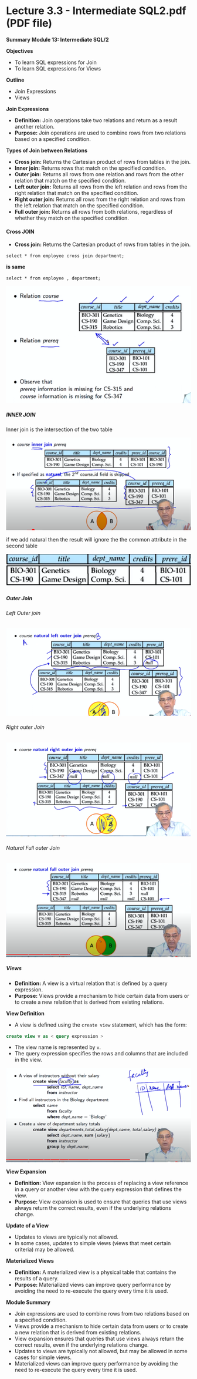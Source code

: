 # Lecture 3.3 - Intermediate SQL2.pdf (PDF file)

**Summary**
**Module 13: Intermediate SQL/2**

**Objectives**

* To learn SQL expressions for Join
* To learn SQL expressions for Views

**Outline**

* Join Expressions
* Views

**Join Expressions**

* **Definition:** Join operations take two relations and return as a result another relation.
* **Purpose:** Join operations are used to combine rows from two relations based on a specified condition.

**Types of Join between Relations**

* **Cross join:** Returns the Cartesian product of rows from tables in the join.
* **Inner join:** Returns rows that match on the specified condition.
* **Outer join:** Returns all rows from one relation and rows from the other relation that match on the specified condition.
* **Left outer join:** Returns all rows from the left relation and rows from the right relation that match on the specified condition.
* **Right outer join:** Returns all rows from the right relation and rows from the left relation that match on the specified condition.
* **Full outer join:** Returns all rows from both relations, regardless of whether they match on the specified condition.

#### Cross JOIN

- **Cross join:** Returns the Cartesian product of rows from tables in the join.

```pgsql
select * from employee cross join department; 
```

**is  same** 

```pgsql
select * from employee , department;
```


![1718537363083](image/Lecture3.3-IntermediateSQL2/1718537363083.png)

##### INNER JOIN

Inner join is the intersection of the two table 

![1718537597126](image/Lecture3.3-IntermediateSQL2/1718537597126.png)


if we add natural then the result will ignore the the common attribute in the second table 

![1718537681263](image/Lecture3.3-IntermediateSQL2/1718537681263.png)

##### Outer Join

###### Left Outer join

![1718537827555](image/Lecture3.3-IntermediateSQL2/1718537827555.png)


###### Right outer Join

![1718537879249](image/Lecture3.3-IntermediateSQL2/1718537879249.png)


###### Natural Full outer Join

![1718537967007](image/Lecture3.3-IntermediateSQL2/1718537967007.png)



##### **Views**

* **Definition:** A view is a virtual relation that is defined by a query expression.
* **Purpose:** Views provide a mechanism to hide certain data from users or to create a new relation that is derived from existing relations.

**View Definition**

* A view is defined using the `create view` statement, which has the form:

```sql
create view v as < query expression >
```

* The view name is represented by `v`.
* The query expression specifies the rows and columns that are included in the view.

![1718538819775](image/Lecture3.3-IntermediateSQL2/1718538819775.png)


**View Expansion**

* **Definition:** View expansion is the process of replacing a view reference in a query or another view with the query expression that defines the view.
* **Purpose:** View expansion is used to ensure that queries that use views always return the correct results, even if the underlying relations change.

**Update of a View**

* Updates to views are typically not allowed.
* In some cases, updates to simple views (views that meet certain criteria) may be allowed.

**Materialized Views**

* **Definition:** A materialized view is a physical table that contains the results of a query.
* **Purpose:** Materialized views can improve query performance by avoiding the need to re-execute the query every time it is used.

**Module Summary**

* Join expressions are used to combine rows from two relations based on a specified condition.
* Views provide a mechanism to hide certain data from users or to create a new relation that is derived from existing relations.
* View expansion ensures that queries that use views always return the correct results, even if the underlying relations change.
* Updates to views are typically not allowed, but may be allowed in some cases for simple views.
* Materialized views can improve query performance by avoiding the need to re-execute the query every time it is used.
